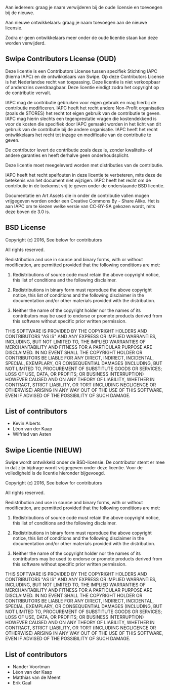 Aan iedereen: graag je naam verwijderen bij de oude licensie en toevoegen bij de nieuwe.

Aan nieuwe ontwikkelaars: graag je naam toevoegen aan de nieuwe licensie.

Zodra er geen ontwikkelaars meer onder de oude licentie staan kan deze worden verwijderd.

Swipe Contributors License (OUD)
--------------------------
Deze licentie is een Contributors License tussen specifiek Stichting IAPC (hierna IAPC) en de ontwikkelaars van Swipe.
Op deze Contributors License is het Nederlandse recht van toepassing.
Deze licentie is niet verkoopbaar of anderszins overdraagbaar. Deze licentie eindigt zodra het copyright op de contributie vervalt.

IAPC mag de contributie gebruiken voor eigen gebruik en mag hierbij de contributie modificeren.
IAPC heeft het recht andere Non-Profit organisaties (zoals de STORES) het recht tot eigen gebruik van de contributie te geven.
IAPC mag hierin slechts een tegenprestatie vragen die kostendekkend is voor de kosten die specifiek door IAPC gemaakt worden in het licht van dit gebruik van de contributie bij de andere organisatie.
IAPC heeft het recht ontwikkelaars het recht tot inzage en modificatie van de contributie te geven.

De contributor levert de contributie zoals deze is, zonder kwaliteits- of andere garanties en heeft derhalve geen onderhoudsplicht.

Deze licentie moet meegeleverd worden met distributies van de contributie.

IAPC heeft het recht spelfouten in deze licentie te verbeteren, mits deze de betekenis van het document niet wijzigen.
IAPC heeft het recht om de contributie in de toekomst vrij te geven onder de onderstaande BSD licentie.

Documentatie en Art Assets die in onder de contributie vallen mogen vrijgegeven worden onder een Creative Commons By - Share Alike.
Het is aan IAPC om te kiezen welke versie van CC-BY-SA gekozen wordt, mits deze boven de 3.0 is.

BSD License
-----------
Copyright (c) 2016, See below for contributors

All rights reserved.

Redistribution and use in source and binary forms, with or without modification, are permitted provided that the following conditions are met:

1. Redistributions of source code must retain the above copyright notice, this list of conditions and the following disclaimer.

2. Redistributions in binary form must reproduce the above copyright notice, this list of conditions and the following disclaimer in the documentation and/or other materials provided with the distribution.

3. Neither the name of the copyright holder nor the names of its contributors may be used to endorse or promote products derived from this software without specific prior written permission.

THIS SOFTWARE IS PROVIDED BY THE COPYRIGHT HOLDERS AND CONTRIBUTORS "AS IS"
AND ANY EXPRESS OR IMPLIED WARRANTIES, INCLUDING, BUT NOT LIMITED TO, THE IMPLIED
WARRANTIES OF MERCHANTABILITY AND FITNESS FOR A PARTICULAR PURPOSE ARE DISCLAIMED.
IN NO EVENT SHALL THE COPYRIGHT HOLDER OR CONTRIBUTORS BE LIABLE FOR ANY DIRECT, 
INDIRECT, INCIDENTAL, SPECIAL, EXEMPLARY, OR CONSEQUENTIAL DAMAGES (INCLUDING, BUT 
NOT LIMITED TO, PROCUREMENT OF SUBSTITUTE GOODS OR SERVICES; LOSS OF USE, DATA, OR PROFITS;
OR BUSINESS INTERRUPTION) HOWEVER CAUSED AND ON ANY THEORY OF LIABILITY, WHETHER IN CONTRACT,
STRICT LIABILITY, OR TORT (INCLUDING NEGLIGENCE OR OTHERWISE) ARISING IN ANY WAY OUT OF THE USE
OF THIS SOFTWARE, EVEN IF ADVISED OF THE POSSIBILITY OF SUCH DAMAGE.

List of contributors
--------------------
- Kevin Alberts
- Léon van der Kaap
- Wilfried van Asten



Swipe Licentie (NIEUW)
----------------------
Swipe wordt ontwikkeld onder de BSD-licensie. De contributor stemt er mee in dat zijn bijdrage wordt vrijgegeven onder deze licentie. Voor de volledigheid is de licentie hieronder bijgevoegd.


Copyright (c) 2016, See below for contributors

All rights reserved.

Redistribution and use in source and binary forms, with or without modification, are permitted provided that the following conditions are met:

1. Redistributions of source code must retain the above copyright notice, this list of conditions and the following disclaimer.

2. Redistributions in binary form must reproduce the above copyright notice, this list of conditions and the following disclaimer in the documentation and/or other materials provided with the distribution.

3. Neither the name of the copyright holder nor the names of its contributors may be used to endorse or promote products derived from this software without specific prior written permission.

THIS SOFTWARE IS PROVIDED BY THE COPYRIGHT HOLDERS AND CONTRIBUTORS "AS IS"
AND ANY EXPRESS OR IMPLIED WARRANTIES, INCLUDING, BUT NOT LIMITED TO, THE IMPLIED
WARRANTIES OF MERCHANTABILITY AND FITNESS FOR A PARTICULAR PURPOSE ARE DISCLAIMED.
IN NO EVENT SHALL THE COPYRIGHT HOLDER OR CONTRIBUTORS BE LIABLE FOR ANY DIRECT, 
INDIRECT, INCIDENTAL, SPECIAL, EXEMPLARY, OR CONSEQUENTIAL DAMAGES (INCLUDING, BUT 
NOT LIMITED TO, PROCUREMENT OF SUBSTITUTE GOODS OR SERVICES; LOSS OF USE, DATA, OR PROFITS;
OR BUSINESS INTERRUPTION) HOWEVER CAUSED AND ON ANY THEORY OF LIABILITY, WHETHER IN CONTRACT,
STRICT LIABILITY, OR TORT (INCLUDING NEGLIGENCE OR OTHERWISE) ARISING IN ANY WAY OUT OF THE USE
OF THIS SOFTWARE, EVEN IF ADVISED OF THE POSSIBILITY OF SUCH DAMAGE.

List of contributors
--------------------
- Nander Voortman
- Léon van der Kaap
- Matthias van de Meent
- Erik Gaal
